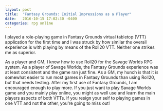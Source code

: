```yaml
---
layout: post
title:  "Fantasy Grounds: Initial Impressions as a Player"
date:   2016-10-15 17:02:30 -0400
categories: rpg online
---
```


I played a role-playing game in Fantasy Grounds virtual tabletop (VTT) application for the first time and I was struck by how similar the overall experience is with playing by means of the Roll20 VTT.
Neither one strikes me as superior.

As a player and GM, I know how to use Roll20 for the Savage Worlds RPG system.
As a player of Savage Worlds, the Fantasy Grounds experience was at least consistent and the game ran just fine. 
As a GM, my hunch is that it is somewhat easier to run most games in Fantasy Grounds than using Roll20, but that needs testing.
After my first use of Fantasy Grounds, I am encouraged enough to play more. 
If you just want to play Savage Worlds game and you mainly play online, you might as well use and learn the main players aspects of both VTTs.
If you resign your self to playing games in one VTT and not the other, you're going to miss out!

